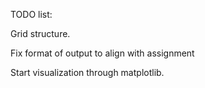 TODO list:

Grid structure. 

Fix format of output to align with assignment

Start visualization through matplotlib.

